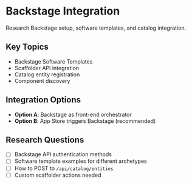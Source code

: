 # Backstage Integration

Research Backstage setup, software templates, and catalog integration.

## Key Topics
- Backstage Software Templates
- Scaffolder API integration
- Catalog entity registration
- Component discovery

## Integration Options
- **Option A**: Backstage as front-end orchestrator
- **Option B**: App Store triggers Backstage (recommended)

## Research Questions
- [ ] Backstage API authentication methods
- [ ] Software template examples for different archetypes
- [ ] How to POST to `/api/catalog/entities`
- [ ] Custom scaffolder actions needed
